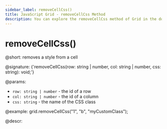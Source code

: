 ```yaml
---
sidebar_label: removeCellCss()
title: JavaScript Grid - removeCellCss Method 
description: You can explore the removeCellCss method of Grid in the documentation of the DHTMLX JavaScript UI library. Browse developer guides and API reference, try out code examples and live demos, and download a free 30-day evaluation version of DHTMLX Suite 7.
---
```


# removeCellCss()

@short: removes a style from a cell

@signature: {'removeCellCss(row: string | number, col: string | number, css: string): void;'}

@params:
- `row: string | number` - the id of a row
- `col: string | number` - the id of a column
- `css: string` - the name of the CSS class

@example:
grid.removeCellCss("1", "b", "myCustomClass");

@descr:

[comment]: # (@relatedapi: grid/api/grid_addcellcss_method.md)
